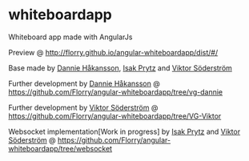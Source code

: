 whiteboardapp
=============
Whiteboard app made with AngularJs

Preview @ http://florry.github.io/angular-whiteboardapp/dist/#/

Base made by <a href="https://github.com/dhakan">Dannie Håkansson</a>, <a href="https://github.com/iPrytz">Isak Prytz</a> and <a href="https://github.com/Florry">Viktor Söderström</a>

Further development by <a href="https://github.com/dhakan">Dannie Håkansson</a> @ https://github.com/Florry/angular-whiteboardapp/tree/vg-dannie

Further development by <a href="https://github.com/Florry">Viktor Söderström</a> @ https://github.com/Florry/angular-whiteboardapp/tree/VG-Viktor

Websocket implementation[Work in progress] by <a href="https://github.com/iPrytz">Isak Prytz</a> and <a href="https://github.com/Florry">Viktor Söderström</a> @ https://github.com/Florry/angular-whiteboardapp/tree/websocket

